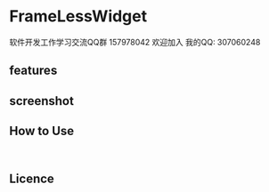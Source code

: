 # FrameLessWidget

软件开发工作学习交流QQ群 157978042 欢迎加入
我的QQ: 307060248

## features

## screenshot

## How to Use

```qt


```

## Licence
